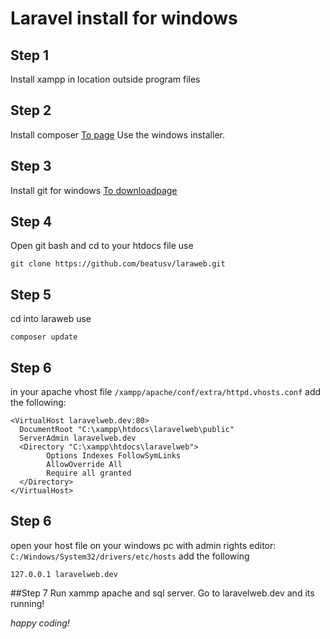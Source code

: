 # Laravel install for windows
## Step 1
Install xampp in location outside program files
## Step 2
Install composer [To page](https://getcomposer.org/download)
Use the windows installer.
## Step 3
Install git for windows [To downloadpage](https://git-scm.com/download/win)
## Step 4
Open git bash and cd to your htdocs file
use 
```
git clone https://github.com/beatusv/laraweb.git
```
## Step 5
cd into laraweb
use
```
composer update
```
## Step 6
in your apache vhost file `/xampp/apache/conf/extra/httpd.vhosts.conf`
add the following:
```
<VirtualHost laravelweb.dev:80>
  DocumentRoot "C:\xampp\htdocs\laravelweb\public"
  ServerAdmin laravelweb.dev
  <Directory "C:\xampp\htdocs\laravelweb">
        Options Indexes FollowSymLinks
        AllowOverride All
        Require all granted
  </Directory>
</VirtualHost>
```
## Step 6
open your host file on your windows pc with admin rights editor:
`C:/Windows/System32/drivers/etc/hosts`
add the following
```
127.0.0.1 laravelweb.dev
```
##Step 7
Run xammp apache and sql server.
Go to laravelweb.dev and its running!

*happy coding!*